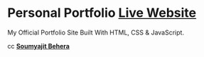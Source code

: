 # Personal Portfolio  [**Live Website**](https://rufilboss.me)

My Official Portfolio Site Built With HTML, CSS & JavaScript.

cc [**Soumyajit Behera**](https://github.com/soumyajit4419)
